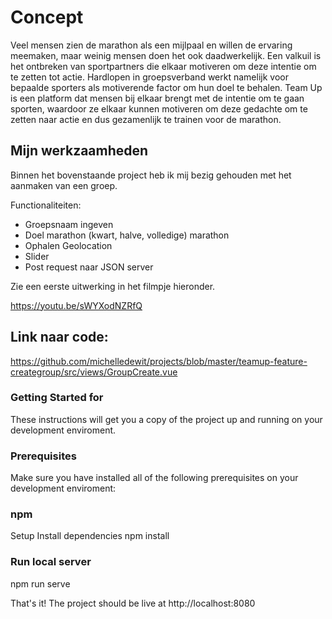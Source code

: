 # Concept
Veel mensen zien de marathon als een mijlpaal en willen de ervaring meemaken, maar weinig mensen doen het ook daadwerkelijk. Een valkuil is het ontbreken van sportpartners die elkaar motiveren om deze intentie om te zetten tot actie. Hardlopen in groepsverband werkt namelijk voor bepaalde sporters als motiverende factor om hun doel te behalen. Team Up is een platform dat mensen bij elkaar brengt met de intentie om te gaan sporten, waardoor ze elkaar kunnen motiveren om deze gedachte om te zetten naar actie en dus gezamenlijk te trainen voor de marathon.

## Mijn werkzaamheden
Binnen het bovenstaande project heb ik mij bezig gehouden met het aanmaken van een groep. 

Functionaliteiten:

- Groepsnaam ingeven
- Doel marathon (kwart, halve, volledige) marathon
- Ophalen Geolocation
- Slider 
- Post request naar JSON server

Zie een eerste uitwerking in het filmpje hieronder.

https://youtu.be/sWYXodNZRfQ

## Link naar code:

https://github.com/michelledewit/projects/blob/master/teamup-feature-creategroup/src/views/GroupCreate.vue

### Getting Started for
These instructions will get you a copy of the project up and running on your development enviroment.

### Prerequisites
Make sure you have installed all of the following prerequisites on your development enviroment:

### npm
Setup
Install dependencies
npm install

### Run local server
npm run serve

That's it! The project should be live at http://localhost:8080
